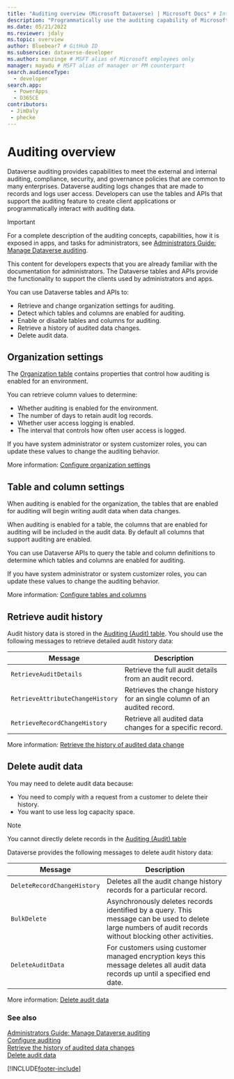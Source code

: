 ```yaml
---
title: "Auditing overview (Microsoft Dataverse) | Microsoft Docs" # Intent and product brand in a unique string of 43-59 chars including spaces
description: "Programmatically use the auditing capability of Microsoft Dataverse to record data changes over time for use in analysis and reporting purposes." # 115-145 characters including spaces. This abstract displays in the search result.
ms.date: 05/21/2022
ms.reviewer: jdaly
ms.topic: overview
author: Bluebear7 # GitHub ID
ms.subservice: dataverse-developer
ms.author: munzinge # MSFT alias of Microsoft employees only
manager: mayadu # MSFT alias of manager or PM counterpart
search.audienceType: 
  - developer
search.app: 
  - PowerApps
  - D365CE
contributors:
 - JimDaly
 - phecke
---
```


# Auditing overview

Dataverse auditing provides capabilities to meet the external and internal auditing, compliance, security, and governance policies that are common to many enterprises. Dataverse auditing logs changes that are made to records and logs user access. Developers can use the tables and APIs that support the auditing feature to create client applications or programmatically interact with auditing data.

> [!IMPORTANT]
> For a complete description of the auditing concepts, capabilities, how it is exposed in apps, and tasks for administrators, see [Administrators Guide: Manage Dataverse auditing](/power-platform/admin/manage-dataverse-auditing).
>
> This content for developers expects that you are already familiar with the documentation for administrators. The Dataverse tables and APIs provide the functionality to support the clients used by administrators and apps.

You can use Dataverse tables and APIs to:

- Retrieve and change organization settings for auditing.
- Detect which tables and columns are enabled for auditing.
- Enable or disable tables and columns for auditing.
- Retrieve a history of audited data changes.
- Delete audit data.

## Organization settings

The [Organization table](../reference/entities/organization.md) contains properties that control how auditing is enabled for an environment.

You can retrieve column values to determine:

- Whether auditing is enabled for the environment.
- The number of days to retain audit log records.
- Whether user access logging is enabled.
- The interval that controls how often user access is logged.

If you have system administrator or system customizer roles, you can update these values to change the auditing behavior.

More information: [Configure organization settings](configure.md#configure-organization-settings)

## Table and column settings

When auditing is enabled for the organization, the tables that are enabled for auditing will begin writing audit data when data changes.

When auditing is enabled for a table, the columns that are enabled for auditing will be included in the audit data. By default all columns that support auditing are enabled.

You can use Dataverse APIs to query the table and column definitions to determine which tables and columns are enabled for auditing.

If you have system administrator or system customizer roles, you can update these values to change the auditing behavior.

More information: [Configure tables and columns](configure.md#configure-tables-and-columns)

## Retrieve audit history

Audit history data is stored in the [Auditing (Audit) table](../reference/entities/audit.md). You should use the following messages to retrieve detailed audit history data:

|Message|Description|
|---------|---------|
|`RetrieveAuditDetails`|Retrieve the full audit details from an audit record.|
|`RetrieveAttributeChangeHistory`|Retrieves the change history for an single column of an audited record.|
|`RetrieveRecordChangeHistory`|Retrieve all audited data changes for a specific record.|

More information: [Retrieve the history of audited data change](retrieve-audit-data.md)

## Delete audit data

You may need to delete audit data because:

- You need to comply with a request from a customer to delete their history.
- You want to use less log capacity space.

> [!NOTE]
> You cannot directly delete records in the [Auditing (Audit) table](../reference/entities/audit.md)

Dataverse provides the following messages to delete audit history data:

|Message|Description|
|---------|---------|
|`DeleteRecordChangeHistory`|Deletes all the audit change history records for a particular record.|
|`BulkDelete`|Asynchronously deletes records identified by a query. This message can be used to delete large numbers of audit records without blocking other activities.|
|`DeleteAuditData`|For customers using customer managed encryption keys this message deletes all audit data records up until a specified end date.|

More information: [Delete audit data](delete-audit-data.md)
  
### See also

[Administrators Guide: Manage Dataverse auditing](/power-platform/admin/manage-dataverse-auditing)<br />
[Configure auditing](configure.md)<br />
[Retrieve the history of audited data changes](retrieve-audit-data.md)<br />
[Delete audit data](delete-audit-data.md)

[!INCLUDE[footer-include](../../../includes/footer-banner.md)]